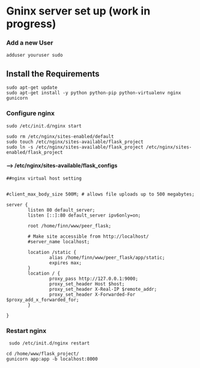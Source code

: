 # Gninx server set up (work in progress)

### Add a new User 
```adduser youruser sudo```  

## Install the Requirements 
```sudo apt-get update```  
```sudo apt-get install -y python python-pip python-virtualenv nginx gunicorn```  

### Configure nginx  
```sudo /etc/init.d/nginx start```  
```
sudo rm /etc/nginx/sites-enabled/default
sudo touch /etc/nginx/sites-available/flask_project
sudo ln -s /etc/nginx/sites-available/flask_project /etc/nginx/sites-enabled/flask_project
```
#### --> /etc/nginx/sites-available/flask_configs 
```
##nginx virtual host setting


#client_max_body_size 500M; # allows file uploads up to 500 megabytes;

server {
        listen 80 default_server;
        listen [::]:80 default_server ipv6only=on;

        root /home/finn/www/peer_flask;

        # Make site accessible from http://localhost/
        #server_name localhost;

        location /static {
                alias /home/finn/www/peer_flask/app/static;
                expires max;
        }
        location / {
                proxy_pass http://127.0.0.1:9000;
                proxy_set_header Host $host;
                proxy_set_header X-Real-IP $remote_addr;
                proxy_set_header X-Forwarded-For $proxy_add_x_forwarded_for;
        }

}
```
### Restart nginx 
``` sudo /etc/init.d/nginx restart```  
```
cd /home/www/flask_project/
gunicorn app:app -b localhost:8000
```